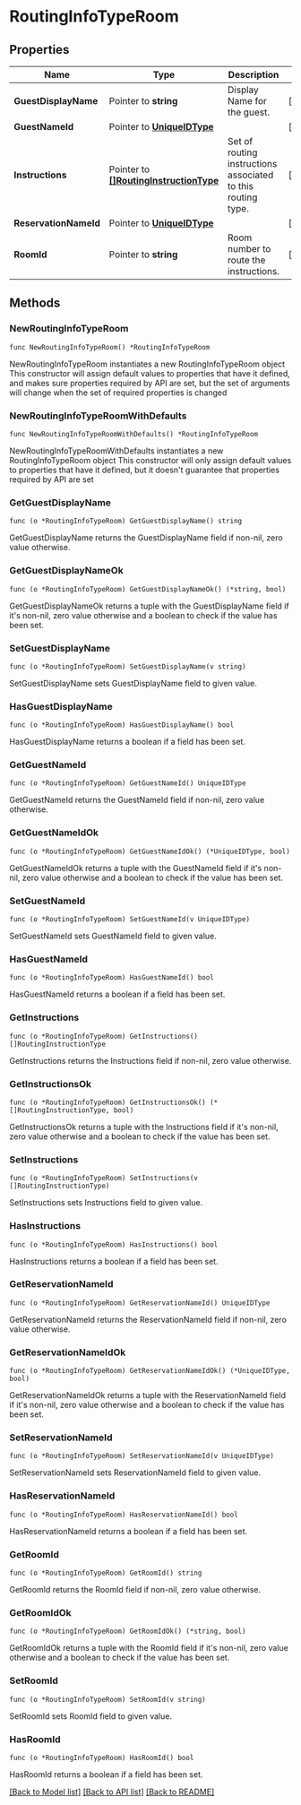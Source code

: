 # RoutingInfoTypeRoom

## Properties

Name | Type | Description | Notes
------------ | ------------- | ------------- | -------------
**GuestDisplayName** | Pointer to **string** | Display Name for the guest. | [optional] 
**GuestNameId** | Pointer to [**UniqueIDType**](UniqueIDType.md) |  | [optional] 
**Instructions** | Pointer to [**[]RoutingInstructionType**](RoutingInstructionType.md) | Set of routing instructions associated to this routing type. | [optional] 
**ReservationNameId** | Pointer to [**UniqueIDType**](UniqueIDType.md) |  | [optional] 
**RoomId** | Pointer to **string** | Room number to route the instructions. | [optional] 

## Methods

### NewRoutingInfoTypeRoom

`func NewRoutingInfoTypeRoom() *RoutingInfoTypeRoom`

NewRoutingInfoTypeRoom instantiates a new RoutingInfoTypeRoom object
This constructor will assign default values to properties that have it defined,
and makes sure properties required by API are set, but the set of arguments
will change when the set of required properties is changed

### NewRoutingInfoTypeRoomWithDefaults

`func NewRoutingInfoTypeRoomWithDefaults() *RoutingInfoTypeRoom`

NewRoutingInfoTypeRoomWithDefaults instantiates a new RoutingInfoTypeRoom object
This constructor will only assign default values to properties that have it defined,
but it doesn't guarantee that properties required by API are set

### GetGuestDisplayName

`func (o *RoutingInfoTypeRoom) GetGuestDisplayName() string`

GetGuestDisplayName returns the GuestDisplayName field if non-nil, zero value otherwise.

### GetGuestDisplayNameOk

`func (o *RoutingInfoTypeRoom) GetGuestDisplayNameOk() (*string, bool)`

GetGuestDisplayNameOk returns a tuple with the GuestDisplayName field if it's non-nil, zero value otherwise
and a boolean to check if the value has been set.

### SetGuestDisplayName

`func (o *RoutingInfoTypeRoom) SetGuestDisplayName(v string)`

SetGuestDisplayName sets GuestDisplayName field to given value.

### HasGuestDisplayName

`func (o *RoutingInfoTypeRoom) HasGuestDisplayName() bool`

HasGuestDisplayName returns a boolean if a field has been set.

### GetGuestNameId

`func (o *RoutingInfoTypeRoom) GetGuestNameId() UniqueIDType`

GetGuestNameId returns the GuestNameId field if non-nil, zero value otherwise.

### GetGuestNameIdOk

`func (o *RoutingInfoTypeRoom) GetGuestNameIdOk() (*UniqueIDType, bool)`

GetGuestNameIdOk returns a tuple with the GuestNameId field if it's non-nil, zero value otherwise
and a boolean to check if the value has been set.

### SetGuestNameId

`func (o *RoutingInfoTypeRoom) SetGuestNameId(v UniqueIDType)`

SetGuestNameId sets GuestNameId field to given value.

### HasGuestNameId

`func (o *RoutingInfoTypeRoom) HasGuestNameId() bool`

HasGuestNameId returns a boolean if a field has been set.

### GetInstructions

`func (o *RoutingInfoTypeRoom) GetInstructions() []RoutingInstructionType`

GetInstructions returns the Instructions field if non-nil, zero value otherwise.

### GetInstructionsOk

`func (o *RoutingInfoTypeRoom) GetInstructionsOk() (*[]RoutingInstructionType, bool)`

GetInstructionsOk returns a tuple with the Instructions field if it's non-nil, zero value otherwise
and a boolean to check if the value has been set.

### SetInstructions

`func (o *RoutingInfoTypeRoom) SetInstructions(v []RoutingInstructionType)`

SetInstructions sets Instructions field to given value.

### HasInstructions

`func (o *RoutingInfoTypeRoom) HasInstructions() bool`

HasInstructions returns a boolean if a field has been set.

### GetReservationNameId

`func (o *RoutingInfoTypeRoom) GetReservationNameId() UniqueIDType`

GetReservationNameId returns the ReservationNameId field if non-nil, zero value otherwise.

### GetReservationNameIdOk

`func (o *RoutingInfoTypeRoom) GetReservationNameIdOk() (*UniqueIDType, bool)`

GetReservationNameIdOk returns a tuple with the ReservationNameId field if it's non-nil, zero value otherwise
and a boolean to check if the value has been set.

### SetReservationNameId

`func (o *RoutingInfoTypeRoom) SetReservationNameId(v UniqueIDType)`

SetReservationNameId sets ReservationNameId field to given value.

### HasReservationNameId

`func (o *RoutingInfoTypeRoom) HasReservationNameId() bool`

HasReservationNameId returns a boolean if a field has been set.

### GetRoomId

`func (o *RoutingInfoTypeRoom) GetRoomId() string`

GetRoomId returns the RoomId field if non-nil, zero value otherwise.

### GetRoomIdOk

`func (o *RoutingInfoTypeRoom) GetRoomIdOk() (*string, bool)`

GetRoomIdOk returns a tuple with the RoomId field if it's non-nil, zero value otherwise
and a boolean to check if the value has been set.

### SetRoomId

`func (o *RoutingInfoTypeRoom) SetRoomId(v string)`

SetRoomId sets RoomId field to given value.

### HasRoomId

`func (o *RoutingInfoTypeRoom) HasRoomId() bool`

HasRoomId returns a boolean if a field has been set.


[[Back to Model list]](../README.md#documentation-for-models) [[Back to API list]](../README.md#documentation-for-api-endpoints) [[Back to README]](../README.md)


